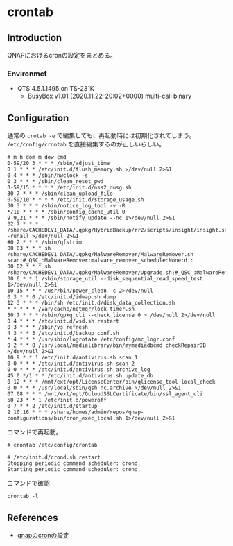 # crontab

## Introduction

QNAPにおけるcronの設定をまとめる。

### Environmet

- QTS 4.5.1.1495 on TS-231K
    - BusyBox v1.01 (2020.11.22-20:02+0000) multi-call binary

## Configuration

通常の ```crotab -e``` で編集しても、再起動時には初期化されてしまう。
```/etc/config/crontab``` を直接編集するのが正しいらしい。

```:/etc/config/crontab
# m h dom m dow cmd
0-59/20 3 * * * /sbin/adjust_time
0 1 * * * /etc/init.d/flush_memory.sh >/dev/null 2>&1
0 4 * * * /sbin/hwclock -s
0 3 * * * /sbin/clean_reset_pwd
0-59/15 * * * * /etc/init.d/nss2_dusg.sh
30 7 * * * /sbin/clean_upload_file
0-59/10 * * * * /etc/init.d/storage_usage.sh
30 3 * * * /sbin/notice_log_tool -v -R
*/10 * * * * /sbin/config_cache_util 0
9 9,21 * * * /sbin/notify_update --nc 1>/dev/null 2>&1
32 7 * * * /share/CACHEDEV1_DATA/.qpkg/HybridBackup/rr2/scripts/insight/insight.sh -runall >/dev/null 2>&1
#0 2 * * * /sbin/qfstrim
00 03 * * * sh /share/CACHEDEV1_DATA/.qpkg/MalwareRemover/MalwareRemover.sh scan;#_QSC_:MalwareRemover:malware_remover_schedule:None:d::
00 02 * * * sh /share/CACHEDEV1_DATA/.qpkg/MalwareRemover/Upgrade.sh;#_QSC_:MalwareRemover:malware_remover_upgrade:None:d::
30 6 * * 1 /sbin/storage_util --disk_sequential_read_speed_test 1>/dev/null 2>&1
10 15 * * * /usr/bin/power_clean -c 2>/dev/null
0 3 * * 0 /etc/init.d/idmap.sh dump
12 3 * * * /bin/sh /etc/init.d/disk_data_collection.sh
* * * * * /var/cache/netmgr/lock_timer.sh
50 7 * * * /sbin/qpkg_cli --check_license 0 > /dev/null 2>/dev/null
0 4 * * * /etc/init.d/wsd.sh restart
0 3 * * * /sbin/vs_refresh
4 3 * * 3 /etc/init.d/backup_conf.sh
* 4 * * * /usr/sbin/logrotate /etc/config/mc_logr.conf
0 2 * * 0 /usr/local/medialibrary/bin/mymediadbcmd checkRepairDB  >/dev/null 2>&1
10 9 * * 1 /etc/init.d/antivirus.sh scan 1
0 0 * * * /etc/init.d/antivirus.sh scan 2
0 0 * * * /etc/init.d/antivirus.sh archive_log
45 0 */1 * * /etc/init.d/antivirus.sh update_db
0 12 * * * /mnt/ext/opt/LicenseCenter/bin/qlicense_tool local_check
0 0 * * * /usr/local/sbin/qsh nc.archive >/dev/null 2>&1
07 08 * * * /mnt/ext/opt/QcloudSSLCertificate/bin/ssl_agent_cli
50 23 * * 1 /etc/init.d/poweroff
0 7 * * 2 /etc/init.d/startup
2 10,16 * * * /share/homes/admin/repos/qnap-configurations/bin/cron_exec_local.sh 1>/dev/null 2>&1
```

コマンドで再起動。

```console
# crontab /etc/config/crontab

# /etc/init.d/crond.sh restart
Stopping periodic command scheduler: crond.
Starting periodic command scheduler: crond.
```

コマンドで確認

```shell
crontab -l
```

## References

* [qnapのcronの設定](https://ymraintree.hatenadiary.org/entry/20120919/1348035056)
